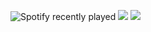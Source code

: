 
![Spotify recently played](https://spotify-recently-played-readme.vercel.app/api?user=314rxzazn6kkma6z2ax2jibmpreu&width=770)
![](https://raw.githubusercontent.com/OMD0118/stats/master/generated/overview.svg#gh-dark-mode-only)
![](https://raw.githubusercontent.com/OMD0118/stats/master/generated/overview.svg#gh-light-mode-only)
